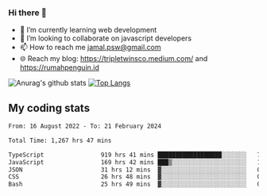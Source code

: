 ### Hi there 👋

<!--
**padepokanpenguin/padepokanpenguin** is a ✨ _special_ ✨ repository because its `README.md` (this file) appears on your GitHub profile.
-->

- 🌱 I’m currently learning  web development
- 👯 I’m looking to collaborate on javascript developers
- 📫 How to reach me jamal.psw@gmail.com
- 🌐 Reach my blog:
   https://tripletwinsco.medium.com/ and
   https://rumahpenguin.id

![Anurag's github stats](https://github-readme-stats.vercel.app/api?username=padepokanpenguin&count_private=true&disable_animations=false&show_icons=true&theme=default)
[![Top Langs](https://github-readme-stats.vercel.app/api/top-langs/?username=padepokanpenguin&theme=default&layout=compact)](https://github.com/padepokanpenguin)

## My coding stats

<!--START_SECTION:waka-->

```txt
From: 16 August 2022 - To: 21 February 2024

Total Time: 1,267 hrs 47 mins

TypeScript                919 hrs 41 mins ██████████████████░░░░░░░   72.54 %
JavaScript                169 hrs 42 mins ███▒░░░░░░░░░░░░░░░░░░░░░   13.39 %
JSON                      31 hrs 12 mins  ▓░░░░░░░░░░░░░░░░░░░░░░░░   02.46 %
CSS                       26 hrs 48 mins  ▓░░░░░░░░░░░░░░░░░░░░░░░░   02.11 %
Bash                      25 hrs 49 mins  ▓░░░░░░░░░░░░░░░░░░░░░░░░   02.04 %
```

<!--END_SECTION:waka-->


